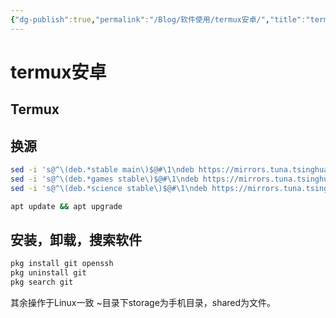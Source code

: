 ```yaml
---
{"dg-publish":true,"permalink":"/Blog/软件使用/termux安卓/","title":"termux安卓","tags":["IT/termux"],"noteIcon":"1"}
---
```


# termux安卓
## Termux

## 换源
```bash
sed -i 's@^\(deb.*stable main\)$@#\1\ndeb https://mirrors.tuna.tsinghua.edu.cn/termux/termux-packages-24 stable main@' $PREFIX/etc/apt/sources.list
sed -i 's@^\(deb.*games stable\)$@#\1\ndeb https://mirrors.tuna.tsinghua.edu.cn/termux/game-packages-24 games stable@' $PREFIX/etc/apt/sources.list.d/game.list
sed -i 's@^\(deb.*science stable\)$@#\1\ndeb https://mirrors.tuna.tsinghua.edu.cn/termux/science-packages-24 science stable@' $PREFIX/etc/apt/sources.list.d/science.list

apt update && apt upgrade
```

## 安装，卸载，搜索软件
```bash
pkg install git openssh
pkg uninstall git
pkg search git
```

其余操作于Linux一致
~目录下storage为手机目录，shared为文件。